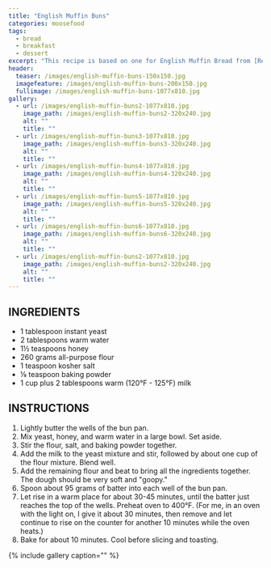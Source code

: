 ```yaml
---
title: "English Muffin Buns"
categories: moosefood
tags: 
  - bread
  - breakfast
  - dessert
excerpt: "This recipe is based on one for English Muffin Bread from [Restless Chipotle](https://www.restlesschipotle.com/english-muffin-bread/). I use the King Arthur bun pan to make these English muffin or crumpet-like buns. They are very moist with an open crumb. This batter can also be made into a loaf by scraping the batter into a buttered loaf pan, letting rise 30-45 minutes, and baking 15-20 minutes at 425°F."
header:
  teaser: /images/english-muffin-buns-150x150.jpg
  imagefeature: /images/english-muffin-buns-200x150.jpg
  fullimage: /images/english-muffin-buns-1077x810.jpg
gallery:
  - url: /images/english-muffin-buns2-1077x810.jpg
    image_path: /images/english-muffin-buns2-320x240.jpg
    alt: ""
    title: ""
  - url: /images/english-muffin-buns3-1077x810.jpg
    image_path: /images/english-muffin-buns3-320x240.jpg
    alt: ""
    title: ""
  - url: /images/english-muffin-buns4-1077x810.jpg
    image_path: /images/english-muffin-buns4-320x240.jpg
    alt: ""
    title: ""
  - url: /images/english-muffin-buns5-1077x810.jpg
    image_path: /images/english-muffin-buns5-320x240.jpg
    alt: ""
    title: ""
  - url: /images/english-muffin-buns6-1077x810.jpg
    image_path: /images/english-muffin-buns6-320x240.jpg
    alt: ""
    title: ""
  - url: /images/english-muffin-buns2-1077x810.jpg
    image_path: /images/english-muffin-buns2-320x240.jpg
    alt: ""
    title: ""
---
```


## INGREDIENTS
* 1 tablespoon instant yeast
* 2 tablespoons warm water
* 1½ teaspoons honey
* 260 grams all-purpose flour
* 1 teaspoon kosher salt
* ⅛ teaspoon baking powder
* 1 cup plus 2 tablespoons warm (120°F - 125°F) milk

## INSTRUCTIONS
1. Lightly butter the wells of the bun pan.
2. Mix yeast, honey, and warm water in a large bowl. Set aside.
3. Stir the flour, salt, and baking powder together.
4. Add the milk to the yeast mixture and stir, followed by about one cup of the flour mixture. Blend well.
5. Add the remaining flour and beat to bring all the ingredients together. The dough should be very soft and "goopy."
6. Spoon about 95 grams of batter into each well of the bun pan.
7. Let rise in a warm place for about 30-45 minutes, until the batter just reaches the top of the wells. Preheat oven to 400°F. (For me, in an oven with the light on, I give it about 30 minutes, then remove and let continue to rise on the counter for another 10 minutes while the oven heats.)
8. Bake for about 10 minutes. Cool before slicing and toasting.

{% include gallery caption="" %}